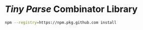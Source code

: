 ***Tiny Parse*** Combinator Library
===

```bash
npm --registry=https://npm.pkg.github.com install 
```
